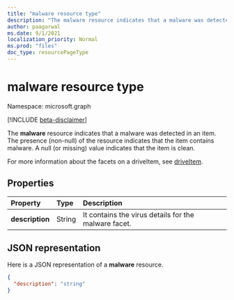 ```yaml
---
title: "malware resource type"
description: "The malware resource indicates that a malware was detected in an item."
author: paagarwal
ms.date: 9/1/2021
localization_priority: Normal
ms.prod: "files"
doc_type: resourcePageType
---
```


# malware resource type

Namespace: microsoft.graph

[!INCLUDE [beta-disclaimer](../../includes/beta-disclaimer.md)]

The **malware** resource indicates that a malware was detected in an item.
The presence (non-null) of the resource indicates that the item contains malware. A null (or missing) value indicates that the item is clean.

For more information about the facets on a driveItem, see [driveItem][].

## Properties

| Property        | Type   | Description                                          |
|:----------------|:-------|:-----------------------------------------------------|
| **description** | String | It contains the virus details for the malware facet. |

## JSON representation

Here is a JSON representation of a **malware** resource.

<!-- {
  "blockType": "resource",
  "optionalProperties": [ "description" ],
  "@type": "microsoft.graph.malware"
}-->

```json
{
  "description": "string"
}
```

[driveItem]: driveitem.md

<!--
{
  "type": "#page.annotation",
  "description": "malware resource",
  "keywords": "malware,infected",
  "section": "documentation",
  "tocPath": "",
  "suppressions": []
}
-->
